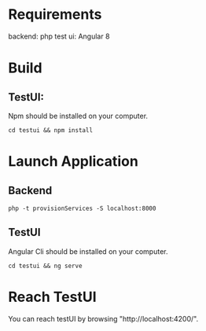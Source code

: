 # Requirements

backend:  php
test ui:  Angular 8

# Build

## TestUI: 
Npm should be installed on your computer.

`cd testui && npm install`
    
# Launch Application

## Backend

`php -t provisionServices -S localhost:8000`

## TestUI

Angular Cli should be installed on your computer.

`cd testui && ng serve`

# Reach TestUI

You can reach testUI by browsing "http://localhost:4200/".
